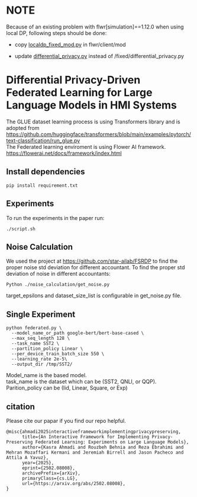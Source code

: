 # NOTE
Because of an existing problem with flwr[simulation]==1.12.0 when using local DP, following steps should be done:

- copy [localdp_fixed_mod.py](fixed/localdp_fixed_mod.py) in flwr/client/mod

- update [differential_privacy.py](fixed/differential_privacy.py) instead of /fixed/differential_privacy.py


# Differential Privacy-Driven Federated Learning for Large Language Models in HMI Systems

The GLUE dataset learning process is using Transformers library and is adopted from https://github.com/huggingface/transformers/blob/main/examples/pytorch/text-classification/run_glue.py <br>
The Federated learning enviroment is using Flower AI framework. <br>
https://flowerai.net/docs/framework/index.html

## Install dependencies
```
pip install requirement.txt
```
## Experiments
To run the experiments in the paper run:
```
./script.sh
```
## Noise Calculation
We used the project at https://github.com/star-ailab/FSRDP to find the proper noise std deviation for different accountant.
To find the proper std deviation of noise in different accountants:
```
Python ./noise_calculation/get_noise.py
```
target_epsilons and dataset_size_list is configurable in get_noise.py file.

## Single Experiment
```
python federated.py \
  --model_name_or_path google-bert/bert-base-cased \
  --max_seq_length 128 \
  --task_name SST2 \
  --partition_policy Linear \
  --per_device_train_batch_size 550 \
  --learning_rate 2e-5\
  --output_dir /tmp/SST2/
```
Model_name is the based model. <br>
task_name is the dataset which can be (SST2, QNLI, or QQP).<br>
Parition_policy can be (Iid, Linear, Square, or Exp)
## citation
Please cite our papar if you find our repo helpful.

```
@misc{ahmadi2025interactiveframeworkimplementingprivacypreserving,
      title={An Interactive Framework for Implementing Privacy-Preserving Federated Learning: Experiments on Large Language Models}, 
      author={Kasra Ahmadi and Rouzbeh Behnia and Reza Ebrahimi and Mehran Mozaffari Kermani and Jeremiah Birrell and Jason Pacheco and Attila A Yavuz},
      year={2025},
      eprint={2502.08008},
      archivePrefix={arXiv},
      primaryClass={cs.LG},
      url={https://arxiv.org/abs/2502.08008}, 
}
```
